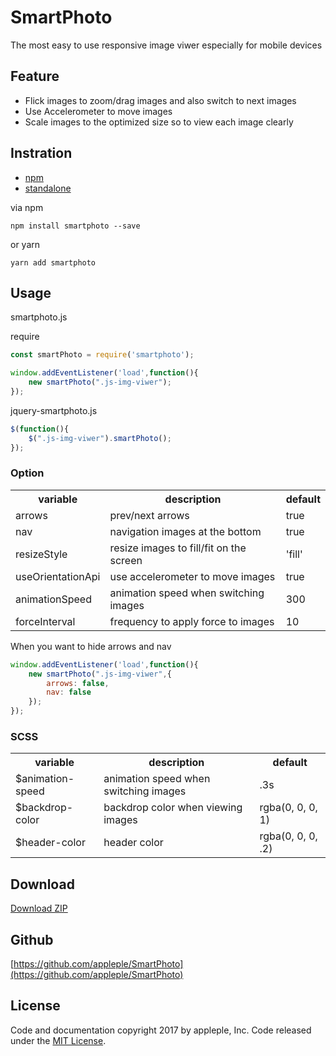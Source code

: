 # SmartPhoto
The most easy to use responsive image viwer especially for mobile devices

## Feature
- Flick images to zoom/drag images and also switch to next images
- Use Accelerometer to move images
- Scale images to the optimized size so to view each image clearly

## Instration
- [npm](https://www.npmjs.com/package/smartphoto)
- [standalone](https://raw.githubusercontent.com/appleple/smart-photo/master/js/smartphoto.js)

via npm
```shell
npm install smartphoto --save
```

or yarn

```shell
yarn add smartphoto
```

## Usage
smartphoto.js

require
```js
const smartPhoto = require('smartphoto');
```

```js
window.addEventListener('load',function(){
    new smartPhoto(".js-img-viwer");
});
```

jquery-smartphoto.js
```js
$(function(){
    $(".js-img-viwer").smartPhoto();
});
```

### Option

<table>
	<tr>
		<th>variable</th>
		<th>description</th>
		<th>default</th>
	</tr>
	<tr>
		<td>arrows</td>
		<td>prev/next arrows</td>
		<td>true</td>
	</tr>
	<tr>
		<td>nav</td>
		<td>navigation images at the bottom</td>
		<td>true</td>
	</tr>
	<tr>
		<td>resizeStyle</td>
		<td>resize images to fill/fit on the screen</td>
		<td>'fill'</td>
	</tr>
	<tr>
		<td>useOrientationApi</td>
		<td>use accelerometer to move images</td>
		<td>true</td>
	</tr>
	<tr>
		<td>animationSpeed</td>
		<td>animation speed when switching images</td>
		<td>300</td>
	</tr>
	<tr>
		<td>forceInterval</td>
		<td>frequency to apply force to images</td>
		<td>10</td>
	</tr>
</table>

When you want to hide arrows and nav
```js
window.addEventListener('load',function(){
    new smartPhoto(".js-img-viwer",{
        arrows: false,
        nav: false
    });
});
```

### SCSS

<table>
	<tr>
		<th>variable</th>
		<th>description</th>
		<th>default</th>
	</tr>
    <tr>
        <td>$animation-speed</td>
        <td>animation speed when switching images</td>
        <td>.3s</td>
    </tr>
    <tr>
        <td>$backdrop-color</td>
        <td>backdrop color when viewing images</td>
        <td>rgba(0, 0, 0, 1)</td>
    </tr>
    <tr>
        <td>$header-color</td>
        <td>header color</td>
        <td>rgba(0, 0, 0, .2)</td>
    </tr>
</table>


## Download
[Download ZIP](https://github.com/appleple/SmartPhoto/archive/master.zip)

## Github
[https://github.com/appleple/SmartPhoto](https://github.com/appleple/SmartPhoto)

## License
Code and documentation copyright 2017 by appleple, Inc. Code released under the [MIT License](https://github.com/appleple/SmartPhoto/blob/master/LICENSE).